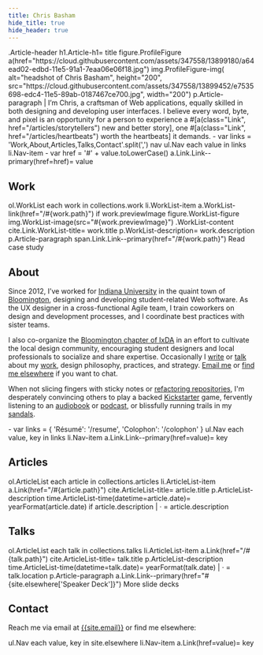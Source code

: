 ```yaml
---
title: Chris Basham
hide_title: true
hide_header: true
---
```


<jade>
.Article-header
  h1.Article-h1= title
  figure.ProfileFigure
    a(href="https://cloud.githubusercontent.com/assets/347558/13899180/a64ead02-edbd-11e5-91a1-7eaa06e06f18.jpg")
      img.ProfileFigure-img(
        alt="headshot of Chris Basham",
        height="200",
        src="https://cloud.githubusercontent.com/assets/347558/13899452/e7535698-edc4-11e5-89ab-0187467ce700.jpg",
        width="200")
  p.Article-paragraph
    | I&rsquo;m Chris, a craftsman of Web applications, equally skilled in both designing and developing user interfaces. I&nbsp;believe every word, byte, and pixel is an opportunity for a person to experience a #[a(class="Link", href="/articles/storytellers") new and better story], one #[a(class="Link", href="/articles/heartbeats") worth the heartbeats] it demands.
  - var links = 'Work,About,Articles,Talks,Contact'.split(',')
  nav
    ul.Nav
      each value in links
        li.Nav-item
          - var href = '#' + value.toLowerCase()
          a.Link.Link--primary(href=href)= value
</jade>

## Work

<jade>
ol.WorkList
  each work in collections.work
    li.WorkList-item
      a.WorkList-link(href="/#{work.path}")
        if work.previewImage
          figure.WorkList-figure
            img.WorkList-image(src="#{work.previewImage}")
        .WorkList-content
          cite.Link.WorkList-title= work.title
          p.WorkList-description= work.description
          p.Article-paragraph
            span.Link.Link--primary(href="/#{work.path}") Read case study
</jade>

## About

Since 2012, I’ve worked for [Indiana University](http://www.iu.edu/) in the quaint town of [Bloomington](http://en.wikipedia.org/wiki/Bloomington,_Indiana), designing and developing student-related Web software. As the UX designer in a cross-functional Agile team, I train coworkers on design and development processes, and I coordinate best practices with sister teams.

I also co-organize the [Bloomington chapter of IxDA]({{site.ixda_bloomington}}) in an effort to cultivate the local design community, encouraging student designers and local professionals to socialize and share expertise. Occasionally I [write](#articles) or [talk](#talks) about my [work](#work), design philosophy, practices, and strategy. [Email me](mailto:{{site.email}}) or [find me elsewhere](#contact) if you want to chat.

When not slicing fingers with sticky notes or [refactoring repositories]({{site.elsewhere.GitHub}}), I'm desperately convincing others to play a backed [Kickstarter]({{site.elsewhere.Kickstarter}}) game, fervently listening to an [audiobook](http://www.audible.com) or [podcast](http://99percentinvisible.org/), or blissfully running trails in my [sandals](http://www.lunasandals.com/).

<jade>
- var links = { 'Résumé': '/resume', 'Colophon': '/colophon' }
ul.Nav
  each value, key in links
    li.Nav-item
      a.Link.Link--primary(href=value)= key
</jade>

## Articles

<jade>
ol.ArticleList
  each article in collections.articles
    li.ArticleList-item
      a.Link(href="/#{article.path}")
        cite.ArticleList-title= article.title
      p.ArticleList-description
        time.ArticleList-time(datetime=article.date)= yearFormat(article.date)
        if article.description
          |  &middot; 
          = article.description
</jade>

## Talks

<jade>
ol.ArticleList
  each talk in collections.talks
    li.ArticleList-item
      a.Link(href="/#{talk.path}")
        cite.ArticleList-title= talk.title
      p.ArticleList-description
        time.ArticleList-time(datetime=talk.date)= yearFormat(talk.date)
        |  &middot; 
        = talk.location
p.Article-paragraph
  a.Link.Link--primary(href="#{site.elsewhere['Speaker Deck']}") More slide decks
</jade>

## Contact

Reach me via email at [{{site.email}}](mailto:{{site.email}}) or find me elsewhere:

<jade>
ul.Nav
  each value, key in site.elsewhere
    li.Nav-item
      a.Link(href=value)= key
</jade>
